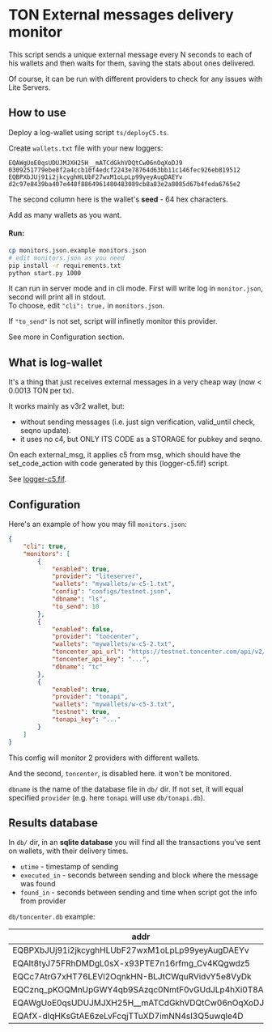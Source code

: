 # TON External messages delivery monitor

This script sends a unique external message every N seconds to each of his wallets and then waits for them, saving the stats about ones delivered.

Of course, it can be run with different providers to check for any issues with Lite Servers.

## How to use

Deploy a log-wallet using script `ts/deployC5.ts`.

Create `wallets.txt` file with your new loggers:

```
EQAWgUoE0qsUDUJMJXH25H__mATCdGkhVDQtCw06nOqXoDJ9 0309251779ebe8f2a4ccb10f4edcf2243e78764d63bb11c146fec926eb819512
EQBPXbJUj91i2jkcyghHLUbF27wxM1oLpLp99yeyAugDAEYv d2c97e8439ba407e448f8864961480483089cb8a83e2a8085d67b4feda6765e2
```

The second column here is the wallet's **seed** - 64 hex characters.

Add as many wallets as you want.

#### Run:

```bash
cp monitors.json.example monitors.json
# edit monitors.json as you need
pip install -r requirements.txt
python start.py 1000
```

It can run in server mode and in cli mode. First will write
log in `monitor.json`, second will print all in stdout. \
To choose, edit `"cli": true,` in `monitors.json`.

If `"to_send"` is not set, script will infinetly monitor this provider.

See more in Configuration section.

## What is log-wallet

It's a thing that just receives external messages
in a very cheap way (now < 0.0013 TON per tx).

It works mainly as v3r2 wallet, but:

-   without sending messages (i.e.
    just sign verification,
    valid_until check, seqno update).
-   it uses no c4, but ONLY ITS CODE
    as a STORAGE for pubkey and seqno.

On each external_msg, it applies c5 from msg,
which should have the set_code_action with code
generated by this (logger-c5.fif) script.

See [logger-c5.fif](logger-c5.fif).

## Configuration

Here's an example of how you may fill `monitors.json`:

```json
{
    "cli": true,
    "monitors": [
        {
            "enabled": true,
            "provider": "liteserver",
            "wallets": "mywallets/w-c5-1.txt",
            "config": "configs/testnet.json",
            "dbname": "ls",
            "to_send": 10
        },
        {
            "enabled": false,
            "provider": "toncenter",
            "wallets": "mywallets/w-c5-2.txt",
            "toncenter_api_url": "https://testnet.toncenter.com/api/v2/",
            "toncenter_api_key": "...",
            "dbname": "tc"
        },
        {
            "enabled": true,
            "provider": "tonapi",
            "wallets": "mywallets/w-c5-3.txt",
            "testnet": true,
            "tonapi_key": "..."
        }
    ]
}
```

This config will monitor 2 providers with different wallets.

And the second, `toncenter`, is disabled here. it won't be monitored.

`dbname` is the name of the database file in `db/` dir.
If not set, it will equal specified `provider` (e.g. here `tonapi` will use `db/tonapi.db`).

## Results database

In `db/` dir, in an **sqlite database** you will find all the transactions you've sent on wallets,
with their delivery times.

-   `utime` - timestamp of sending
-   `executed_in` - seconds between sending and block where the message was found
-   `found_in` - seconds between sending and time when script got the info from provider

`db/toncenter.db` example:

| addr                                               | utime      | is_found | executed_in | found_in |
| -------------------------------------------------- | ---------- | -------- | ----------- | -------- |
| EQBPXbJUj91i2jkcyghHLUbF27wxM1oLpLp99yeyAugDAEYv   | 1709637119 | true     | 3           | 12       |
| EQAlt8tyJ75FRhDMDgL0sX-x93PTE7n16rfmg_Cv4KQgwdz5   | 1709637120 | true     | 2           | 11       |
| EQCc7AtrG7xHT76LEVl2OqnkHN-BLJtCWquRVidvY5e8VyDk   | 1709637118 | true     | 2           | 14       |
| EQCznq_pKOQMnUpGWY4qb9SAzqc0NmtF0vGUdJLp4hXi0T8A   | 1709637110 | true     | 7           | 22       |
| EQAWgUoE0qsUDUJMJXH25H\_\_mATCdGkhVDQtCw06nOqXoDJ9 | 1709637182 | true     | 7           | 16       |
| EQAfX-dlqHKsGtAE6zeLvFcqjTTuXD7imNN4sI3Q5uwqle4D   | 1709637188 | true     | 1           | 11       |
